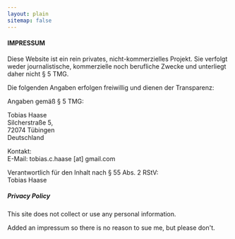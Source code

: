 ```yaml
---
layout: plain
sitemap: false
---
```


#### IMPRESSUM

Diese Website ist ein rein privates, nicht-kommerzielles Projekt. Sie verfolgt weder journalistische, kommerzielle noch berufliche Zwecke und unterliegt daher nicht § 5 TMG.

Die folgenden Angaben erfolgen freiwillig und dienen der Transparenz:

Angaben gemäß § 5 TMG:

Tobias Haase    
Silcherstraße 5,   
72074 Tübingen   
Deutschland   

Kontakt:    
E-Mail: tobias.c.haase    [at] gmail.com   

Verantwortlich für den Inhalt nach § 55 Abs. 2 RStV:   
Tobias Haase   


##### Privacy Policy   

This site does not collect or use any personal information.   


Added an impressum so there is no reason to sue me, but please don't.   